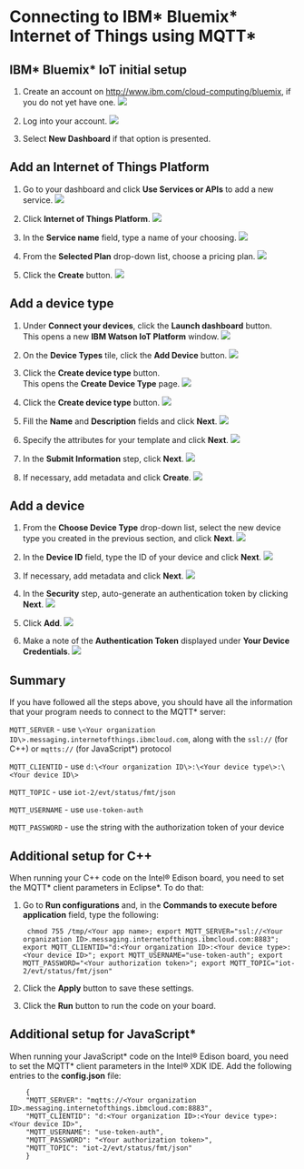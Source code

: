 # Connecting to IBM\* Bluemix\* Internet of Things using MQTT\*

## IBM\* Bluemix\* IoT initial setup

1. Create an account on http://www.ibm.com/cloud-computing/bluemix, if you do not yet have one.
![](https://github.com/hybridgroup/intel-iot-examples-mqtt/blob/master/images/ibm-bluemix/ibm-create-account.png)

2. Log into your account.
![](https://github.com/hybridgroup/intel-iot-examples-mqtt/blob/master/images/ibm-bluemix/ibm-login.png)

3. Select **New Dashboard** if that option is presented.

## Add an Internet of Things Platform

1. Go to your dashboard and click **Use Services or APIs** to add a new service.
![](https://github.com/hybridgroup/intel-iot-examples-mqtt/blob/master/images/ibm-bluemix/ibm-use-service-api.png)

2. Click **Internet of Things Platform**.
![](https://github.com/hybridgroup/intel-iot-examples-mqtt/blob/master/images/ibm-bluemix/ibm-internet-of-things-platform.png)

3. In the **Service name** field, type a name of your choosing.
![](https://github.com/hybridgroup/intel-iot-examples-mqtt/blob/master/images/ibm-bluemix/ibm-service-name.png)

4. From the **Selected Plan** drop-down list, choose a pricing plan.
![](https://github.com/hybridgroup/intel-iot-examples-mqtt/blob/master/images/ibm-bluemix/ibm-pricing-plan.png)

5. Click the **Create** button.
![](https://github.com/hybridgroup/intel-iot-examples-mqtt/blob/master/images/ibm-bluemix/ibm-hit-create.png)

## Add a device type

1. Under **Connect your devices**, click the **Launch dashboard** button. <br> This opens a new **IBM Watson IoT Platform** window.
![](https://github.com/hybridgroup/intel-iot-examples-mqtt/blob/master/images/ibm-bluemix/ibm-connect-launch.png)

2. On the **Device Types** tile, click the **Add Device** button.
![](https://github.com/hybridgroup/intel-iot-examples-mqtt/blob/master/images/ibm-bluemix/ibm-add-device-click.png)

3. Click the **Create device type** button.<br> This opens the **Create Device Type** page.
![](https://github.com/hybridgroup/intel-iot-examples-mqtt/blob/master/images/ibm-bluemix/ibm-create-device-type.png)

4. Click the **Create device type** button.
![](https://github.com/hybridgroup/intel-iot-examples-mqtt/blob/master/images/ibm-bluemix/ibm-create-device-type2.png)

5. Fill the **Name** and **Description** fields and click **Next**.
![](https://github.com/hybridgroup/intel-iot-examples-mqtt/blob/master/images/ibm-bluemix/ibm-name-description.png)

6. Specify the attributes for your template and click **Next**.
![](https://github.com/hybridgroup/intel-iot-examples-mqtt/blob/master/images/ibm-bluemix/ibm-define-temp.png)

7. In the **Submit Information** step, click **Next**.
![](https://github.com/hybridgroup/intel-iot-examples-mqtt/blob/master/images/ibm-bluemix/ibm-submit.png)

8. If necessary, add metadata and click **Create**.
![](https://github.com/hybridgroup/intel-iot-examples-mqtt/blob/master/images/ibm-bluemix/ibm-meta.png)

## Add a device

1. From the **Choose Device Type** drop-down list, select the new device type you created in the previous section, and click **Next**.
![](https://github.com/hybridgroup/intel-iot-examples-mqtt/blob/master/images/ibm-bluemix/ibm-add-device-2.png)

2. In the **Device ID** field, type the ID of your device and click **Next**.
![](https://github.com/hybridgroup/intel-iot-examples-mqtt/blob/master/images/ibm-bluemix/ibm-device-id.png)

3. If necessary, add metadata and click **Next**.
![](https://github.com/hybridgroup/intel-iot-examples-mqtt/blob/master/images/ibm-bluemix/ibm-meta2.png)

4. In the **Security** step, auto-generate an authentication token by clicking **Next**.
![](https://github.com/hybridgroup/intel-iot-examples-mqtt/blob/master/images/ibm-bluemix/ibm-sec-autogen.png)

5. Click **Add**.
![](https://github.com/hybridgroup/intel-iot-examples-mqtt/blob/master/images/ibm-bluemix/ibm-final-add.png)

6. Make a note of the **Authentication Token** displayed under **Your Device Credentials**.
![](https://github.com/hybridgroup/intel-iot-examples-mqtt/blob/master/images/ibm-bluemix/ibm-dont-lose-info.png)

## Summary

If you have followed all the steps above, you should have all the information that your program needs to connect to the MQTT\* server:

`MQTT_SERVER` - use `\<Your organization ID\>.messaging.internetofthings.ibmcloud.com`, along with the `ssl://` (for C++) or `mqtts://` (for JavaScript*) protocol

`MQTT_CLIENTID` - use `d:\<Your organization ID\>:\<Your device type\>:\<Your device ID\>`

`MQTT_TOPIC` - use `iot-2/evt/status/fmt/json`

`MQTT_USERNAME` - use `use-token-auth`

`MQTT_PASSWORD` - use the string with the authorization token of your device

## Additional setup for C++

When running your C++ code on the Intel® Edison board, you need to set the MQTT\* client parameters in Eclipse\*. To do that:

1. Go to **Run configurations** and, in the **Commands to execute before application** field, type the following:

        chmod 755 /tmp/<Your app name>; export MQTT_SERVER="ssl://<Your organization ID>.messaging.internetofthings.ibmcloud.com:8883"; export MQTT_CLIENTID="d:<Your organization ID>:<Your device type>:<Your device ID>"; export MQTT_USERNAME="use-token-auth"; export MQTT_PASSWORD="<Your authorization token>"; export MQTT_TOPIC="iot-2/evt/status/fmt/json"

2. Click the **Apply** button to save these settings.
3. Click the **Run** button to run the code on your board.

## Additional setup for JavaScript*

When running your JavaScript\* code on the Intel® Edison board, you need to set the MQTT\* client parameters in the Intel® XDK IDE. Add the following entries to the **config.json** file:

        {
        "MQTT_SERVER": "mqtts://<Your organization ID>.messaging.internetofthings.ibmcloud.com:8883",
        "MQTT_CLIENTID": "d:<Your organization ID>:<Your device type>:<Your device ID>",
        "MQTT_USERNAME": "use-token-auth",
        "MQTT_PASSWORD": "<Your authorization token>",
        "MQTT_TOPIC": "iot-2/evt/status/fmt/json"
        }

